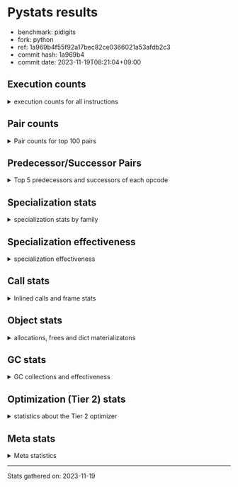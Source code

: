 
# Pystats results

- benchmark: pidigits
- fork: python
- ref: 1a969b4f55f92a17bec82ce0366021a53afdb2c3
- commit hash: 1a969b4
- commit date: 2023-11-19T08:21:04+09:00

## Execution counts

<details>
<summary> execution counts for all instructions </summary>

|Name | Count | Self | Cumulative | Miss ratio | 
|---|---:|---:|---:|---:|
| LOAD_FAST | 4,479,760 | 16.0% | 16.0% |  |
| BINARY_OP_MULTIPLY_INT | 4,135,040 | 14.8% | 30.8% |  |
| LOAD_CONST | 3,586,160 | 12.8% | 43.7% |  |
| BINARY_OP_ADD_INT | 3,187,460 | 11.4% | 55.1% |  |
| LOAD_FAST_LOAD_FAST | 2,383,600 | 8.5% | 63.6% |  |
| RETURN_VALUE | 1,513,680 | 5.4% | 69.0% |  |
| STORE_FAST_STORE_FAST | 1,226,560 | 4.4% | 73.4% |  |
| RESUME_CHECK | 1,143,440 | 4.1% | 77.5% |  |
| BUILD_TUPLE | 996,320 | 3.6% | 81.1% |  |
| INTERPRETER_EXIT | 690,880 | 2.5% | 83.5% |  |
| BINARY_OP | 678,280 | 2.4% | 86.0% |  |
| UNPACK_SEQUENCE_TUPLE | 613,220 | 2.2% | 88.2% |  |
| POP_JUMP_IF_FALSE | 546,080 | 2.0% | 90.1% |  |
| ENTER_EXECUTOR | 544,880 | 2.0% | 92.1% |  |
| COMPARE_OP_INT | 531,220 | 1.9% | 94.0% |  |
| LOAD_GLOBAL_MODULE | 452,800 | 1.6% | 95.6% |  |
| CALL_PY_EXACT_ARGS | 452,560 | 1.6% | 97.2% |  |
| STORE_FAST | 451,920 | 1.6% | 98.8% |  |
| POP_TOP | 160,160 | 0.6% | 99.4% |  |
| YIELD_VALUE | 160,000 | 0.6% | 100.0% |  |
| CALL | 1,040 | 0.0% | 100.0% |  |
| LOAD_GLOBAL_BUILTIN | 820 | 0.0% | 100.0% |  |
| CALL_BUILTIN_FAST | 700 | 0.0% | 100.0% |  |
| JUMP_BACKWARD | 680 | 0.0% | 100.0% |  |
| LOAD_GLOBAL | 600 | 0.0% | 100.0% |  |
| PUSH_NULL | 400 | 0.0% | 100.0% |  |
| NOP | 160 | 0.0% | 100.0% |  |
| LOAD_DEREF | 160 | 0.0% | 100.0% |  |
| RESUME | 160 | 0.0% | 100.0% |  |
| COMPARE_OP | 120 | 0.0% | 100.0% |  |
| UNPACK_SEQUENCE | 120 | 0.0% | 100.0% |  |
| CALL_BUILTIN_CLASS | 120 | 0.0% | 100.0% |  |
| LOAD_ATTR_MODULE | 120 | 0.0% | 100.0% |  |
| MAKE_FUNCTION | 80 | 0.0% | 100.0% |  |
| RETURN_GENERATOR | 80 | 0.0% | 100.0% |  |
| CALL_FUNCTION_EX | 80 | 0.0% | 100.0% |  |
| COPY_FREE_VARS | 80 | 0.0% | 100.0% |  |
| LOAD_ATTR | 80 | 0.0% | 100.0% |  |
| BINARY_OP_SUBTRACT_FLOAT | 60 | 0.0% | 100.0% |  |


</details>

## Pair counts

<details>
<summary> Pair counts for top 100 pairs </summary>

|Pair | Count | Self | Cumulative | 
|---|---:|---:|---:|
| LOAD_FAST_LOAD_FAST BINARY_OP_MULTIPLY_INT | 2,383,240 | 8.5% | 8.5% |
| BINARY_OP_MULTIPLY_INT LOAD_FAST | 1,354,200 | 4.8% | 13.4% |
| LOAD_FAST BINARY_OP_ADD_INT | 1,354,160 | 4.8% | 18.2% |
| LOAD_CONST LOAD_FAST | 1,221,600 | 4.4% | 22.6% |
| BINARY_OP_MULTIPLY_INT LOAD_CONST | 1,221,540 | 4.4% | 27.0% |
| LOAD_FAST BINARY_OP_MULTIPLY_INT | 1,221,480 | 4.4% | 31.3% |
| BINARY_OP_ADD_INT LOAD_FAST_LOAD_FAST | 1,143,300 | 4.1% | 35.4% |
| LOAD_CONST BINARY_OP_ADD_INT | 1,061,520 | 3.8% | 39.2% |
| RESUME_CHECK LOAD_FAST | 983,300 | 3.5% | 42.8% |
| LOAD_CONST LOAD_CONST | 850,800 | 3.0% | 45.8% |
| BUILD_TUPLE RETURN_VALUE | 836,320 | 3.0% | 48.8% |
| BINARY_OP_ADD_INT BUILD_TUPLE | 836,280 | 3.0% | 51.8% |
| LOAD_FAST LOAD_CONST | 822,720 | 2.9% | 54.7% |
| BINARY_OP_MULTIPLY_INT LOAD_FAST_LOAD_FAST | 787,600 | 2.8% | 57.5% |
| BINARY_OP_MULTIPLY_INT BINARY_OP_ADD_INT | 771,640 | 2.8% | 60.3% |
| CACHE RESUME_CHECK | 690,740 | 2.5% | 62.8% |
| BINARY_OP RETURN_VALUE | 677,120 | 2.4% | 65.2% |
| BINARY_OP_ADD_INT BINARY_OP | 677,100 | 2.4% | 67.6% |
| STORE_FAST_STORE_FAST STORE_FAST_STORE_FAST | 613,280 | 2.2% | 69.8% |
| UNPACK_SEQUENCE_TUPLE STORE_FAST_STORE_FAST | 613,220 | 2.2% | 72.0% |
| LOAD_FAST UNPACK_SEQUENCE_TUPLE | 613,160 | 2.2% | 74.2% |
| COMPARE_OP_INT POP_JUMP_IF_FALSE | 531,220 | 1.9% | 76.1% |
| RETURN_VALUE COMPARE_OP_INT | 531,120 | 1.9% | 78.0% |
| RETURN_VALUE INTERPRETER_EXIT | 530,880 | 1.9% | 79.9% |
| BINARY_OP_ADD_INT LOAD_CONST | 530,780 | 1.9% | 81.8% |
| ENTER_EXECUTOR BINARY_OP_MULTIPLY_INT | 530,080 | 1.9% | 83.7% |
| STORE_FAST_STORE_FAST LOAD_FAST_LOAD_FAST | 452,560 | 1.6% | 85.3% |
| CALL_PY_EXACT_ARGS RESUME_CHECK | 452,500 | 1.6% | 86.9% |
| RETURN_VALUE STORE_FAST | 451,520 | 1.6% | 88.6% |
| POP_JUMP_IF_FALSE ENTER_EXECUTOR | 385,260 | 1.4% | 89.9% |
| STORE_FAST LOAD_FAST | 306,160 | 1.1% | 91.0% |
| LOAD_GLOBAL_MODULE LOAD_FAST | 292,460 | 1.0% | 92.1% |
| LOAD_CONST CALL_PY_EXACT_ARGS | 291,680 | 1.0% | 93.1% |
| STORE_FAST_STORE_FAST LOAD_FAST | 160,720 | 0.6% | 93.7% |
| POP_JUMP_IF_FALSE LOAD_GLOBAL_MODULE | 160,320 | 0.6% | 94.3% |
| LOAD_GLOBAL_MODULE LOAD_CONST | 160,040 | 0.6% | 94.9% |
| BUILD_TUPLE LOAD_FAST | 160,000 | 0.6% | 95.4% |
| LOAD_CONST BUILD_TUPLE | 160,000 | 0.6% | 96.0% |
| LOAD_FAST YIELD_VALUE | 160,000 | 0.6% | 96.6% |
| YIELD_VALUE INTERPRETER_EXIT | 160,000 | 0.6% | 97.1% |
| LOAD_FAST CALL_PY_EXACT_ARGS | 159,960 | 0.6% | 97.7% |
| RESUME_CHECK POP_TOP | 159,900 | 0.6% | 98.3% |
| POP_TOP ENTER_EXECUTOR | 159,580 | 0.6% | 98.9% |
| LOAD_FAST LOAD_GLOBAL_MODULE | 145,840 | 0.5% | 99.4% |
| STORE_FAST LOAD_GLOBAL_MODULE | 145,520 | 0.5% | 99.9% |
| ENTER_EXECUTOR POP_JUMP_IF_FALSE | 14,800 | 0.1% | 100.0% |
| LOAD_GLOBAL_BUILTIN LOAD_FAST | 700 | 0.0% | 100.0% |
| LOAD_FAST CALL_BUILTIN_FAST | 680 | 0.0% | 100.0% |
| LOAD_FAST LOAD_GLOBAL_BUILTIN | 680 | 0.0% | 100.0% |
| CALL_BUILTIN_FAST CALL_PY_EXACT_ARGS | 680 | 0.0% | 100.0% |
| JUMP_BACKWARD LOAD_GLOBAL_MODULE | 620 | 0.0% | 100.0% |
| BINARY_OP BINARY_OP | 440 | 0.0% | 100.0% |
| LOAD_FAST_LOAD_FAST BINARY_OP | 360 | 0.0% | 100.0% |
| POP_TOP JUMP_BACKWARD | 340 | 0.0% | 100.0% |
| POP_JUMP_IF_FALSE JUMP_BACKWARD | 340 | 0.0% | 100.0% |
| PUSH_NULL CALL | 320 | 0.0% | 100.0% |
| BINARY_OP BINARY_OP_MULTIPLY_INT | 240 | 0.0% | 100.0% |
| LOAD_CONST CALL | 240 | 0.0% | 100.0% |
| LOAD_FAST PUSH_NULL | 240 | 0.0% | 100.0% |
| LOAD_FAST BINARY_OP | 240 | 0.0% | 100.0% |
| LOAD_GLOBAL LOAD_GLOBAL_MODULE | 240 | 0.0% | 100.0% |
| CALL CALL | 220 | 0.0% | 100.0% |
| CALL POP_TOP | 160 | 0.0% | 100.0% |
| CALL CALL_PY_EXACT_ARGS | 160 | 0.0% | 100.0% |
| LOAD_FAST CALL | 160 | 0.0% | 100.0% |
| BINARY_OP LOAD_FAST_LOAD_FAST | 140 | 0.0% | 100.0% |
| BINARY_OP BINARY_OP_ADD_INT | 140 | 0.0% | 100.0% |
| CALL CALL_BUILTIN_CLASS | 120 | 0.0% | 100.0% |
| LOAD_FAST LOAD_GLOBAL | 120 | 0.0% | 100.0% |
| LOAD_FAST UNPACK_SEQUENCE | 120 | 0.0% | 100.0% |
| LOAD_GLOBAL LOAD_FAST | 120 | 0.0% | 100.0% |
| CALL_BUILTIN_CLASS RETURN_VALUE | 120 | 0.0% | 100.0% |
| CACHE POP_TOP | 80 | 0.0% | 100.0% |
| NOP LOAD_DEREF | 80 | 0.0% | 100.0% |
| POP_TOP NOP | 80 | 0.0% | 100.0% |
| POP_TOP LOAD_FAST | 80 | 0.0% | 100.0% |
| PUSH_NULL LOAD_FAST | 80 | 0.0% | 100.0% |
| RETURN_GENERATOR LOAD_FAST | 80 | 0.0% | 100.0% |
| RETURN_VALUE COMPARE_OP | 80 | 0.0% | 100.0% |
| BINARY_OP LOAD_CONST | 80 | 0.0% | 100.0% |
| CALL LOAD_FAST | 80 | 0.0% | 100.0% |
| CALL STORE_FAST | 80 | 0.0% | 100.0% |
| CALL RESUME_CHECK | 80 | 0.0% | 100.0% |
| CALL_FUNCTION_EX COPY_FREE_VARS | 80 | 0.0% | 100.0% |
| LOAD_CONST MAKE_FUNCTION | 80 | 0.0% | 100.0% |
| LOAD_CONST BINARY_OP | 80 | 0.0% | 100.0% |
| LOAD_CONST STORE_FAST | 80 | 0.0% | 100.0% |
| LOAD_DEREF PUSH_NULL | 80 | 0.0% | 100.0% |
| LOAD_DEREF STORE_FAST | 80 | 0.0% | 100.0% |
| LOAD_FAST RETURN_VALUE | 80 | 0.0% | 100.0% |
| LOAD_FAST CALL_FUNCTION_EX | 80 | 0.0% | 100.0% |
| POP_JUMP_IF_FALSE LOAD_FAST | 80 | 0.0% | 100.0% |
| POP_JUMP_IF_FALSE LOAD_GLOBAL | 80 | 0.0% | 100.0% |
| STORE_FAST NOP | 80 | 0.0% | 100.0% |
| STORE_FAST LOAD_DEREF | 80 | 0.0% | 100.0% |
| STORE_FAST LOAD_GLOBAL | 80 | 0.0% | 100.0% |
| LOAD_GLOBAL_MODULE CALL_PY_EXACT_ARGS | 80 | 0.0% | 100.0% |
| LOAD_GLOBAL_MODULE LOAD_ATTR_MODULE | 80 | 0.0% | 100.0% |
| RESUME_CHECK LOAD_GLOBAL_BUILTIN | 80 | 0.0% | 100.0% |
| CACHE RESUME | 60 | 0.0% | 100.0% |


</details>

## Predecessor/Successor Pairs

<details>
<summary> Top 5 predecessors and successors of each opcode </summary>

### CACHE

<details>
<summary> Successors and predecessors for CACHE </summary>

|Successors | Count | Percentage | 
|---|---:|---:|
| RESUME_CHECK | 690,740 | 100.0% |
| POP_TOP | 80 | 0.0% |
| RESUME | 60 | 0.0% |


</details>

### INTERPRETER_EXIT

<details>
<summary> Successors and predecessors for INTERPRETER_EXIT </summary>

|Predecessors | Count | Percentage | 
|---|---:|---:|
| RETURN_VALUE | 530,880 | 76.8% |
| YIELD_VALUE | 160,000 | 23.2% |


</details>

### MAKE_FUNCTION

<details>
<summary> Successors and predecessors for MAKE_FUNCTION </summary>

|Predecessors | Count | Percentage | 
|---|---:|---:|
| LOAD_CONST | 80 | 100.0% |

|Successors | Count | Percentage | 
|---|---:|---:|
| LOAD_GLOBAL | 40 | 50.0% |
| LOAD_GLOBAL_MODULE | 40 | 50.0% |


</details>

### NOP

<details>
<summary> Successors and predecessors for NOP </summary>

|Predecessors | Count | Percentage | 
|---|---:|---:|
| POP_TOP | 80 | 50.0% |
| STORE_FAST | 80 | 50.0% |

|Successors | Count | Percentage | 
|---|---:|---:|
| LOAD_DEREF | 80 | 50.0% |
| LOAD_GLOBAL_MODULE | 60 | 37.5% |
| LOAD_GLOBAL | 20 | 12.5% |


</details>

### POP_TOP

<details>
<summary> Successors and predecessors for POP_TOP </summary>

|Predecessors | Count | Percentage | 
|---|---:|---:|
| RESUME_CHECK | 159,900 | 99.8% |
| CALL | 160 | 0.1% |
| CACHE | 80 | 0.0% |
| RESUME | 20 | 0.0% |

|Successors | Count | Percentage | 
|---|---:|---:|
| ENTER_EXECUTOR | 159,580 | 99.6% |
| JUMP_BACKWARD | 340 | 0.2% |
| NOP | 80 | 0.0% |
| LOAD_FAST | 80 | 0.0% |
| RESUME_CHECK | 60 | 0.0% |


</details>

### PUSH_NULL

<details>
<summary> Successors and predecessors for PUSH_NULL </summary>

|Predecessors | Count | Percentage | 
|---|---:|---:|
| LOAD_FAST | 240 | 60.0% |
| LOAD_DEREF | 80 | 20.0% |
| LOAD_ATTR_MODULE | 60 | 15.0% |
| LOAD_ATTR | 20 | 5.0% |

|Successors | Count | Percentage | 
|---|---:|---:|
| CALL | 320 | 80.0% |
| LOAD_FAST | 80 | 20.0% |


</details>

### RETURN_GENERATOR

<details>
<summary> Successors and predecessors for RETURN_GENERATOR </summary>

|Predecessors | Count | Percentage | 
|---|---:|---:|
| CALL_PY_EXACT_ARGS | 60 | 75.0% |
| CALL | 20 | 25.0% |

|Successors | Count | Percentage | 
|---|---:|---:|
| LOAD_FAST | 80 | 100.0% |


</details>

### RETURN_VALUE

<details>
<summary> Successors and predecessors for RETURN_VALUE </summary>

|Predecessors | Count | Percentage | 
|---|---:|---:|
| BUILD_TUPLE | 836,320 | 55.3% |
| BINARY_OP | 677,120 | 44.7% |
| CALL_BUILTIN_CLASS | 120 | 0.0% |
| LOAD_FAST | 80 | 0.0% |
| CALL | 40 | 0.0% |

|Successors | Count | Percentage | 
|---|---:|---:|
| COMPARE_OP_INT | 531,120 | 35.1% |
| INTERPRETER_EXIT | 530,880 | 35.1% |
| STORE_FAST | 451,520 | 29.8% |
| COMPARE_OP | 80 | 0.0% |
| LOAD_GLOBAL | 40 | 0.0% |


</details>

### BINARY_OP

<details>
<summary> Successors and predecessors for BINARY_OP </summary>

|Predecessors | Count | Percentage | 
|---|---:|---:|
| BINARY_OP_ADD_INT | 677,100 | 99.8% |
| BINARY_OP | 440 | 0.1% |
| LOAD_FAST_LOAD_FAST | 360 | 0.1% |
| LOAD_FAST | 240 | 0.0% |
| LOAD_CONST | 80 | 0.0% |

|Successors | Count | Percentage | 
|---|---:|---:|
| RETURN_VALUE | 677,120 | 99.8% |
| BINARY_OP | 440 | 0.1% |
| BINARY_OP_MULTIPLY_INT | 240 | 0.0% |
| LOAD_FAST_LOAD_FAST | 140 | 0.0% |
| BINARY_OP_ADD_INT | 140 | 0.0% |


</details>

### BUILD_TUPLE

<details>
<summary> Successors and predecessors for BUILD_TUPLE </summary>

|Predecessors | Count | Percentage | 
|---|---:|---:|
| BINARY_OP_ADD_INT | 836,280 | 83.9% |
| LOAD_CONST | 160,000 | 16.1% |
| BINARY_OP | 40 | 0.0% |

|Successors | Count | Percentage | 
|---|---:|---:|
| RETURN_VALUE | 836,320 | 83.9% |
| LOAD_FAST | 160,000 | 16.1% |


</details>

### CALL

<details>
<summary> Successors and predecessors for CALL </summary>

|Predecessors | Count | Percentage | 
|---|---:|---:|
| PUSH_NULL | 320 | 30.8% |
| LOAD_CONST | 240 | 23.1% |
| CALL | 220 | 21.2% |
| LOAD_FAST | 160 | 15.4% |
| LOAD_GLOBAL | 40 | 3.8% |

|Successors | Count | Percentage | 
|---|---:|---:|
| CALL | 220 | 21.2% |
| POP_TOP | 160 | 15.4% |
| CALL_PY_EXACT_ARGS | 160 | 15.4% |
| CALL_BUILTIN_CLASS | 120 | 11.5% |
| LOAD_FAST | 80 | 7.7% |


</details>

### CALL_FUNCTION_EX

<details>
<summary> Successors and predecessors for CALL_FUNCTION_EX </summary>

|Predecessors | Count | Percentage | 
|---|---:|---:|
| LOAD_FAST | 80 | 100.0% |

|Successors | Count | Percentage | 
|---|---:|---:|
| COPY_FREE_VARS | 80 | 100.0% |


</details>

### COMPARE_OP

<details>
<summary> Successors and predecessors for COMPARE_OP </summary>

|Predecessors | Count | Percentage | 
|---|---:|---:|
| RETURN_VALUE | 80 | 66.7% |
| LOAD_CONST | 40 | 33.3% |

|Successors | Count | Percentage | 
|---|---:|---:|
| POP_JUMP_IF_FALSE | 60 | 50.0% |
| COMPARE_OP_INT | 60 | 50.0% |


</details>

### COPY_FREE_VARS

<details>
<summary> Successors and predecessors for COPY_FREE_VARS </summary>

|Predecessors | Count | Percentage | 
|---|---:|---:|
| CALL_FUNCTION_EX | 80 | 100.0% |

|Successors | Count | Percentage | 
|---|---:|---:|
| RESUME_CHECK | 60 | 75.0% |
| RESUME | 20 | 25.0% |


</details>

### ENTER_EXECUTOR

<details>
<summary> Successors and predecessors for ENTER_EXECUTOR </summary>

|Predecessors | Count | Percentage | 
|---|---:|---:|
| POP_JUMP_IF_FALSE | 385,260 | 70.7% |
| POP_TOP | 159,580 | 29.3% |
| JUMP_BACKWARD | 40 | 0.0% |

|Successors | Count | Percentage | 
|---|---:|---:|
| BINARY_OP_MULTIPLY_INT | 530,080 | 97.3% |
| POP_JUMP_IF_FALSE | 14,800 | 2.7% |


</details>

### JUMP_BACKWARD

<details>
<summary> Successors and predecessors for JUMP_BACKWARD </summary>

|Predecessors | Count | Percentage | 
|---|---:|---:|
| POP_TOP | 340 | 50.0% |
| POP_JUMP_IF_FALSE | 340 | 50.0% |

|Successors | Count | Percentage | 
|---|---:|---:|
| LOAD_GLOBAL_MODULE | 620 | 91.2% |
| ENTER_EXECUTOR | 40 | 5.9% |
| LOAD_GLOBAL | 20 | 2.9% |


</details>

### LOAD_ATTR

<details>
<summary> Successors and predecessors for LOAD_ATTR </summary>

|Predecessors | Count | Percentage | 
|---|---:|---:|
| LOAD_GLOBAL | 40 | 50.0% |
| LOAD_GLOBAL_MODULE | 40 | 50.0% |

|Successors | Count | Percentage | 
|---|---:|---:|
| LOAD_ATTR_MODULE | 40 | 50.0% |
| PUSH_NULL | 20 | 25.0% |
| STORE_FAST | 20 | 25.0% |


</details>

### LOAD_CONST

<details>
<summary> Successors and predecessors for LOAD_CONST </summary>

|Predecessors | Count | Percentage | 
|---|---:|---:|
| BINARY_OP_MULTIPLY_INT | 1,221,540 | 34.1% |
| LOAD_CONST | 850,800 | 23.7% |
| LOAD_FAST | 822,720 | 22.9% |
| BINARY_OP_ADD_INT | 530,780 | 14.8% |
| LOAD_GLOBAL_MODULE | 160,040 | 4.5% |

|Successors | Count | Percentage | 
|---|---:|---:|
| LOAD_FAST | 1,221,600 | 34.1% |
| BINARY_OP_ADD_INT | 1,061,520 | 29.6% |
| LOAD_CONST | 850,800 | 23.7% |
| CALL_PY_EXACT_ARGS | 291,680 | 8.1% |
| BUILD_TUPLE | 160,000 | 4.5% |


</details>

### LOAD_DEREF

<details>
<summary> Successors and predecessors for LOAD_DEREF </summary>

|Predecessors | Count | Percentage | 
|---|---:|---:|
| NOP | 80 | 50.0% |
| STORE_FAST | 80 | 50.0% |

|Successors | Count | Percentage | 
|---|---:|---:|
| PUSH_NULL | 80 | 50.0% |
| STORE_FAST | 80 | 50.0% |


</details>

### LOAD_FAST

<details>
<summary> Successors and predecessors for LOAD_FAST </summary>

|Predecessors | Count | Percentage | 
|---|---:|---:|
| BINARY_OP_MULTIPLY_INT | 1,354,200 | 30.2% |
| LOAD_CONST | 1,221,600 | 27.3% |
| RESUME_CHECK | 983,300 | 21.9% |
| STORE_FAST | 306,160 | 6.8% |
| LOAD_GLOBAL_MODULE | 292,460 | 6.5% |

|Successors | Count | Percentage | 
|---|---:|---:|
| BINARY_OP_ADD_INT | 1,354,160 | 30.2% |
| BINARY_OP_MULTIPLY_INT | 1,221,480 | 27.3% |
| LOAD_CONST | 822,720 | 18.4% |
| UNPACK_SEQUENCE_TUPLE | 613,160 | 13.7% |
| YIELD_VALUE | 160,000 | 3.6% |


</details>

### LOAD_FAST_LOAD_FAST

<details>
<summary> Successors and predecessors for LOAD_FAST_LOAD_FAST </summary>

|Predecessors | Count | Percentage | 
|---|---:|---:|
| BINARY_OP_ADD_INT | 1,143,300 | 48.0% |
| BINARY_OP_MULTIPLY_INT | 787,600 | 33.0% |
| STORE_FAST_STORE_FAST | 452,560 | 19.0% |
| BINARY_OP | 140 | 0.0% |

|Successors | Count | Percentage | 
|---|---:|---:|
| BINARY_OP_MULTIPLY_INT | 2,383,240 | 100.0% |
| BINARY_OP | 360 | 0.0% |


</details>

### LOAD_GLOBAL

<details>
<summary> Successors and predecessors for LOAD_GLOBAL </summary>

|Predecessors | Count | Percentage | 
|---|---:|---:|
| LOAD_FAST | 120 | 20.0% |
| POP_JUMP_IF_FALSE | 80 | 13.3% |
| STORE_FAST | 80 | 13.3% |
| RESUME | 60 | 10.0% |
| RESUME_CHECK | 60 | 10.0% |

|Successors | Count | Percentage | 
|---|---:|---:|
| LOAD_GLOBAL_MODULE | 240 | 40.0% |
| LOAD_FAST | 120 | 20.0% |
| LOAD_CONST | 60 | 10.0% |
| LOAD_GLOBAL_BUILTIN | 60 | 10.0% |
| CALL | 40 | 6.7% |


</details>

### POP_JUMP_IF_FALSE

<details>
<summary> Successors and predecessors for POP_JUMP_IF_FALSE </summary>

|Predecessors | Count | Percentage | 
|---|---:|---:|
| COMPARE_OP_INT | 531,220 | 97.3% |
| ENTER_EXECUTOR | 14,800 | 2.7% |
| COMPARE_OP | 60 | 0.0% |

|Successors | Count | Percentage | 
|---|---:|---:|
| ENTER_EXECUTOR | 385,260 | 70.6% |
| LOAD_GLOBAL_MODULE | 160,320 | 29.4% |
| JUMP_BACKWARD | 340 | 0.1% |
| LOAD_FAST | 80 | 0.0% |
| LOAD_GLOBAL | 80 | 0.0% |


</details>

### STORE_FAST

<details>
<summary> Successors and predecessors for STORE_FAST </summary>

|Predecessors | Count | Percentage | 
|---|---:|---:|
| RETURN_VALUE | 451,520 | 99.9% |
| CALL | 80 | 0.0% |
| LOAD_CONST | 80 | 0.0% |
| LOAD_DEREF | 80 | 0.0% |
| BINARY_OP_SUBTRACT_FLOAT | 60 | 0.0% |

|Successors | Count | Percentage | 
|---|---:|---:|
| LOAD_FAST | 306,160 | 67.7% |
| LOAD_GLOBAL_MODULE | 145,520 | 32.2% |
| NOP | 80 | 0.0% |
| LOAD_DEREF | 80 | 0.0% |
| LOAD_GLOBAL | 80 | 0.0% |


</details>

### STORE_FAST_STORE_FAST

<details>
<summary> Successors and predecessors for STORE_FAST_STORE_FAST </summary>

|Predecessors | Count | Percentage | 
|---|---:|---:|
| STORE_FAST_STORE_FAST | 613,280 | 50.0% |
| UNPACK_SEQUENCE_TUPLE | 613,220 | 50.0% |
| UNPACK_SEQUENCE | 60 | 0.0% |

|Successors | Count | Percentage | 
|---|---:|---:|
| STORE_FAST_STORE_FAST | 613,280 | 50.0% |
| LOAD_FAST_LOAD_FAST | 452,560 | 36.9% |
| LOAD_FAST | 160,720 | 13.1% |


</details>

### UNPACK_SEQUENCE

<details>
<summary> Successors and predecessors for UNPACK_SEQUENCE </summary>

|Predecessors | Count | Percentage | 
|---|---:|---:|
| LOAD_FAST | 120 | 100.0% |

|Successors | Count | Percentage | 
|---|---:|---:|
| STORE_FAST_STORE_FAST | 60 | 50.0% |
| UNPACK_SEQUENCE_TUPLE | 60 | 50.0% |


</details>

### YIELD_VALUE

<details>
<summary> Successors and predecessors for YIELD_VALUE </summary>

|Predecessors | Count | Percentage | 
|---|---:|---:|
| LOAD_FAST | 160,000 | 100.0% |

|Successors | Count | Percentage | 
|---|---:|---:|
| INTERPRETER_EXIT | 160,000 | 100.0% |


</details>

### RESUME

<details>
<summary> Successors and predecessors for RESUME </summary>

|Predecessors | Count | Percentage | 
|---|---:|---:|
| CACHE | 60 | 37.5% |
| CALL | 60 | 37.5% |
| POP_TOP | 20 | 12.5% |
| COPY_FREE_VARS | 20 | 12.5% |

|Successors | Count | Percentage | 
|---|---:|---:|
| LOAD_FAST | 60 | 37.5% |
| LOAD_GLOBAL | 60 | 37.5% |
| POP_TOP | 20 | 12.5% |
| LOAD_CONST | 20 | 12.5% |


</details>

### BINARY_OP_ADD_INT

<details>
<summary> Successors and predecessors for BINARY_OP_ADD_INT </summary>

|Predecessors | Count | Percentage | 
|---|---:|---:|
| LOAD_FAST | 1,354,160 | 42.5% |
| LOAD_CONST | 1,061,520 | 33.3% |
| BINARY_OP_MULTIPLY_INT | 771,640 | 24.2% |
| BINARY_OP | 140 | 0.0% |

|Successors | Count | Percentage | 
|---|---:|---:|
| LOAD_FAST_LOAD_FAST | 1,143,300 | 35.9% |
| BUILD_TUPLE | 836,280 | 26.2% |
| BINARY_OP | 677,100 | 21.2% |
| LOAD_CONST | 530,780 | 16.7% |


</details>

### BINARY_OP_MULTIPLY_INT

<details>
<summary> Successors and predecessors for BINARY_OP_MULTIPLY_INT </summary>

|Predecessors | Count | Percentage | 
|---|---:|---:|
| LOAD_FAST_LOAD_FAST | 2,383,240 | 57.6% |
| LOAD_FAST | 1,221,480 | 29.5% |
| ENTER_EXECUTOR | 530,080 | 12.8% |
| BINARY_OP | 240 | 0.0% |

|Successors | Count | Percentage | 
|---|---:|---:|
| LOAD_FAST | 1,354,200 | 32.7% |
| LOAD_CONST | 1,221,540 | 29.5% |
| LOAD_FAST_LOAD_FAST | 787,600 | 19.0% |
| BINARY_OP_ADD_INT | 771,640 | 18.7% |
| BINARY_OP | 60 | 0.0% |


</details>

### BINARY_OP_SUBTRACT_FLOAT

<details>
<summary> Successors and predecessors for BINARY_OP_SUBTRACT_FLOAT </summary>

|Predecessors | Count | Percentage | 
|---|---:|---:|
| LOAD_FAST | 40 | 66.7% |
| BINARY_OP | 20 | 33.3% |

|Successors | Count | Percentage | 
|---|---:|---:|
| STORE_FAST | 60 | 100.0% |


</details>

### CALL_BUILTIN_CLASS

<details>
<summary> Successors and predecessors for CALL_BUILTIN_CLASS </summary>

|Predecessors | Count | Percentage | 
|---|---:|---:|
| CALL | 120 | 100.0% |

|Successors | Count | Percentage | 
|---|---:|---:|
| RETURN_VALUE | 120 | 100.0% |


</details>

### CALL_BUILTIN_FAST

<details>
<summary> Successors and predecessors for CALL_BUILTIN_FAST </summary>

|Predecessors | Count | Percentage | 
|---|---:|---:|
| LOAD_FAST | 680 | 97.1% |
| CALL | 20 | 2.9% |

|Successors | Count | Percentage | 
|---|---:|---:|
| CALL_PY_EXACT_ARGS | 680 | 97.1% |
| CALL | 20 | 2.9% |


</details>

### CALL_PY_EXACT_ARGS

<details>
<summary> Successors and predecessors for CALL_PY_EXACT_ARGS </summary>

|Predecessors | Count | Percentage | 
|---|---:|---:|
| LOAD_CONST | 291,680 | 64.5% |
| LOAD_FAST | 159,960 | 35.3% |
| CALL_BUILTIN_FAST | 680 | 0.2% |
| CALL | 160 | 0.0% |
| LOAD_GLOBAL_MODULE | 80 | 0.0% |

|Successors | Count | Percentage | 
|---|---:|---:|
| RESUME_CHECK | 452,500 | 100.0% |
| RETURN_GENERATOR | 60 | 0.0% |


</details>

### COMPARE_OP_INT

<details>
<summary> Successors and predecessors for COMPARE_OP_INT </summary>

|Predecessors | Count | Percentage | 
|---|---:|---:|
| RETURN_VALUE | 531,120 | 100.0% |
| COMPARE_OP | 60 | 0.0% |
| LOAD_CONST | 40 | 0.0% |

|Successors | Count | Percentage | 
|---|---:|---:|
| POP_JUMP_IF_FALSE | 531,220 | 100.0% |


</details>

### LOAD_ATTR_MODULE

<details>
<summary> Successors and predecessors for LOAD_ATTR_MODULE </summary>

|Predecessors | Count | Percentage | 
|---|---:|---:|
| LOAD_GLOBAL_MODULE | 80 | 66.7% |
| LOAD_ATTR | 40 | 33.3% |

|Successors | Count | Percentage | 
|---|---:|---:|
| PUSH_NULL | 60 | 50.0% |
| STORE_FAST | 60 | 50.0% |


</details>

### LOAD_GLOBAL_BUILTIN

<details>
<summary> Successors and predecessors for LOAD_GLOBAL_BUILTIN </summary>

|Predecessors | Count | Percentage | 
|---|---:|---:|
| LOAD_FAST | 680 | 82.9% |
| RESUME_CHECK | 80 | 9.8% |
| LOAD_GLOBAL | 60 | 7.3% |

|Successors | Count | Percentage | 
|---|---:|---:|
| LOAD_FAST | 700 | 85.4% |
| LOAD_CONST | 60 | 7.3% |
| LOAD_GLOBAL_MODULE | 40 | 4.9% |
| LOAD_GLOBAL | 20 | 2.4% |


</details>

### LOAD_GLOBAL_MODULE

<details>
<summary> Successors and predecessors for LOAD_GLOBAL_MODULE </summary>

|Predecessors | Count | Percentage | 
|---|---:|---:|
| POP_JUMP_IF_FALSE | 160,320 | 35.4% |
| LOAD_FAST | 145,840 | 32.2% |
| STORE_FAST | 145,520 | 32.1% |
| JUMP_BACKWARD | 620 | 0.1% |
| LOAD_GLOBAL | 240 | 0.1% |

|Successors | Count | Percentage | 
|---|---:|---:|
| LOAD_FAST | 292,460 | 64.6% |
| LOAD_CONST | 160,040 | 35.3% |
| CALL_PY_EXACT_ARGS | 80 | 0.0% |
| LOAD_ATTR_MODULE | 80 | 0.0% |
| CALL | 40 | 0.0% |


</details>

### RESUME_CHECK

<details>
<summary> Successors and predecessors for RESUME_CHECK </summary>

|Predecessors | Count | Percentage | 
|---|---:|---:|
| CACHE | 690,740 | 60.4% |
| CALL_PY_EXACT_ARGS | 452,500 | 39.6% |
| CALL | 80 | 0.0% |
| POP_TOP | 60 | 0.0% |
| COPY_FREE_VARS | 60 | 0.0% |

|Successors | Count | Percentage | 
|---|---:|---:|
| LOAD_FAST | 983,300 | 86.0% |
| POP_TOP | 159,900 | 14.0% |
| LOAD_GLOBAL_BUILTIN | 80 | 0.0% |
| LOAD_CONST | 60 | 0.0% |
| LOAD_GLOBAL | 60 | 0.0% |


</details>

### UNPACK_SEQUENCE_TUPLE

<details>
<summary> Successors and predecessors for UNPACK_SEQUENCE_TUPLE </summary>

|Predecessors | Count | Percentage | 
|---|---:|---:|
| LOAD_FAST | 613,160 | 100.0% |
| UNPACK_SEQUENCE | 60 | 0.0% |

|Successors | Count | Percentage | 
|---|---:|---:|
| STORE_FAST_STORE_FAST | 613,220 | 100.0% |


</details>


</details>

## Specialization stats

<details>
<summary> specialization stats by family </summary>

### BINARY_OP

<details>
<summary> specialization stats for BINARY_OP family </summary>

|Kind | Count | Ratio | 
|---|---:|---:|
|     deferred | 677,520 | 8.5% |
|          hit | 7,322,560 | 91.5% |

| | Count | Ratio | 
|---|---:|---:|
| Success | 400 | 52.6% |
| Failure | 360 | 47.4% |

|Failure kind | Count | Ratio | 
|---|---:|---:|
| floor divide | 360 | 100.0% |


</details>

### CALL

<details>
<summary> specialization stats for CALL family </summary>

|Kind | Count | Ratio | 
|---|---:|---:|
|     deferred | 700 | 0.2% |
|          hit | 453,380 | 99.8% |

| | Count | Ratio | 
|---|---:|---:|
| Success | 220 | 64.7% |
| Failure | 120 | 35.3% |

|Failure kind | Count | Ratio | 
|---|---:|---:|
| cfunc noargs | 60 | 50.0% |
| class no vectorcall | 40 | 33.3% |
| other | 20 | 16.7% |


</details>

### COMPARE_OP

<details>
<summary> specialization stats for COMPARE_OP family </summary>

|Kind | Count | Ratio | 
|---|---:|---:|
|     deferred | 60 | 0.0% |
|          hit | 531,220 | 100.0% |

| | Count | Ratio | 
|---|---:|---:|
| Success | 60 | 100.0% |
| Failure | 0 | 0.0% |


</details>

### LOAD_ATTR

<details>
<summary> specialization stats for LOAD_ATTR family </summary>

|Kind | Count | Ratio | 
|---|---:|---:|
|     deferred | 40 | 20.0% |
|          hit | 120 | 60.0% |

| | Count | Ratio | 
|---|---:|---:|
| Success | 40 | 100.0% |
| Failure | 0 | 0.0% |


</details>

### LOAD_GLOBAL

<details>
<summary> specialization stats for LOAD_GLOBAL family </summary>

|Kind | Count | Ratio | 
|---|---:|---:|
|     deferred | 300 | 0.1% |
|          hit | 453,620 | 99.9% |

| | Count | Ratio | 
|---|---:|---:|
| Success | 300 | 100.0% |
| Failure | 0 | 0.0% |


</details>

### POP_JUMP_IF_FALSE

<details>
<summary> specialization stats for POP_JUMP_IF_FALSE family </summary>


</details>

### UNPACK_SEQUENCE

<details>
<summary> specialization stats for UNPACK_SEQUENCE family </summary>

|Kind | Count | Ratio | 
|---|---:|---:|
|     deferred | 60 | 0.0% |
|          hit | 613,220 | 100.0% |

| | Count | Ratio | 
|---|---:|---:|
| Success | 60 | 100.0% |
| Failure | 0 | 0.0% |


</details>


</details>

## Specialization effectiveness

<details>
<summary> specialization effectiveness </summary>

|Instructions | Count | Ratio | 
|---|---:|---:|
| Basic | 16,195,800 | 58.0% |
| Not specialized | 1,226,320 | 4.4% |
| Specialized hits | 10,517,560 | 37.6% |
| Specialized misses | 0 | 0.0% |

### Deferred by instruction

<details>
<summary> deferred by instruction </summary>

|Name | Count | Ratio | 
|---|---:|---:|
| BINARY_OP | 677,520 | 99.8% |
| CALL | 700 | 0.1% |
| LOAD_GLOBAL | 300 | 0.0% |
| COMPARE_OP | 60 | 0.0% |
| UNPACK_SEQUENCE | 60 | 0.0% |
| LOAD_ATTR | 40 | 0.0% |
| BINARY_SLICE | 0 | 0.0% |
| STORE_SLICE | 0 | 0.0% |
| CACHE | 0 | 0.0% |
| BINARY_OP_INPLACE_ADD_UNICODE | 0 | 0.0% |


</details>

### Misses by instruction

<details>
<summary> misses by instruction </summary>


</details>


</details>

## Call stats

<details>
<summary> Inlined calls and frame stats </summary>

| | Count | Ratio | 
|---|---:|---:|
| Calls to PyEval_EvalDefault | 690,880 | 60.4% |
| Calls to Python functions inlined | 452,800 | 39.6% |
| Calls via PyEval_EvalFrame (total) | 690,880 | 60.4% |
| Calls via PyEval_EvalFrame (vector) | 530,880 | 46.4% |
| Calls via PyEval_EvalFrame (generator) | 160,000 | 14.0% |
| Calls via PyEval_EvalFrame (legacy) | 0 | 0.0% |
| Calls via PyEval_EvalFrame (function vectorcall) | 530,880 | 46.4% |
| Calls via PyEval_EvalFrame (build class) | 0 | 0.0% |
| Calls via PyEval_EvalFrame (slot) | 0 | 0.0% |
| Calls via PyEval_EvalFrame (function ex) | 80 | 0.0% |
| Calls via PyEval_EvalFrame (api) | 0 | 0.0% |
| Calls via PyEval_EvalFrame (method) | 0 | 0.0% |
| Frame objects created | 0 | 0.0% |
| Frames pushed | 2,072,400 | 181.2% |


</details>

## Object stats

<details>
<summary> allocations, frees and dict materializatons </summary>

| | Count | Ratio | 
|---|---:|---:|
| Allocations from freelist | 1,382,000 | 8.5% |
| Frees to freelist | 1,382,020 |  |
| Allocations | 14,856,680 | 91.5% |
| Allocations to 512 bytes | 4,729,040 | 29.1% |
| Allocations to 4 kbytes | 3,817,160 | 23.5% |
| Allocations over 4 kbytes | 6,310,480 | 38.9% |
| Frees | 14,856,543 |  |
| New values | 0 |  |
| Interpreter increfs | 32,781,720 | 99.7% |
| Interpreter decrefs | 40,899,200 | 83.3% |
| Increfs | 101,880 | 0.3% |
| Decrefs | 8,222,883 | 16.7% |
| Materialize dict (on request) | 0 |  |
| Materialize dict (new key) | 0 |  |
| Materialize dict (too big) | 0 |  |
| Materialize dict (str subclass) | 0 |  |
| Dematerialize dict | 0 |  |
| Method cache hits | 16 |  |
| Method cache misses | 24 |  |
| Method cache collisions | 27 |  |
| Method cache dunder hits | 60 |  |
| Method cache dunder misses | 20 |  |


</details>

## GC stats

<details>
<summary> GC collections and effectiveness </summary>

|Generation | Collections | Objects collected | Object visits | 
|---:|---:|---:|---:|
| 0 | 0 | 0 | 0 |
| 1 | 0 | 0 | 0 |
| 2 | 0 | 0 | 0 |


</details>

## Optimization (Tier 2) stats

<details>
<summary> statistics about the Tier 2 optimizer </summary>

| | Count | Ratio | 
|---|---:|---:|
| Optimization attempts | 40 |  |
| Traces created | 40 | 100.0% |
| Trace stack overflow | 0 | 0.0% |
| Trace stack underflow | 0 | 0.0% |
| Trace too long | 40 | 100.0% |
| Trace too short | 0 | 0.0% |
| Inner loop found | 0 | 0.0% |
| Recursive call | 0 | 0.0% |
| Traces executed | 544,880 |  |
| Uops executed | 79,639,040 | 146.16 |

### Trace length histogram

<details>
<summary> trace length histogram </summary>

|Range | Count | Ratio | 
|---|---:|---:|
| <= 1 | 0 | 0.0% |
| <= 2 | 0 | 0.0% |
| <= 4 | 0 | 0.0% |
| <= 8 | 0 | 0.0% |
| <= 16 | 0 | 0.0% |
| <= 32 | 0 | 0.0% |
| <= 64 | 0 | 0.0% |
| <= 128 | 0 | 0.0% |
| <= 256 | 40 | 100.0% |


</details>

### Optimized trace length histogram

<details>
<summary> optimized trace length histogram </summary>

|Range | Count | Ratio | 
|---|---:|---:|
| <= 1 | 0 | 0.0% |
| <= 2 | 0 | 0.0% |
| <= 4 | 0 | 0.0% |
| <= 8 | 0 | 0.0% |
| <= 16 | 0 | 0.0% |
| <= 32 | 0 | 0.0% |
| <= 64 | 0 | 0.0% |
| <= 128 | 0 | 0.0% |
| <= 256 | 40 | 100.0% |


</details>

### Trace run length histogram

<details>
<summary> trace run length histogram </summary>

|Range | Count | Ratio | 
|---|---:|---:|
| <= 1 | 0 | 0.0% |
| <= 2 | 0 | 0.0% |
| <= 4 | 0 | 0.0% |
| <= 8 | 0 | 0.0% |
| <= 16 | 0 | 0.0% |
| <= 32 | 0 | 0.0% |
| <= 64 | 0 | 0.0% |
| <= 128 | 14,800 | 2.7% |
| <= 256 | 530,080 | 97.3% |


</details>

### Uop execution stats

<details>
<summary> uop execution stats </summary>

|Name | Count | Self | Cumulative | Miss ratio | 
|---|---:|---:|---:|---:|
| LOAD_FAST | 16,684,080 | 20.9% | 20.9% |  |
| _SET_IP | 11,883,760 | 14.9% | 35.9% |  |
| STORE_FAST | 9,529,840 | 12.0% | 47.8% |  |
| _GUARD_BOTH_INT | 7,394,720 | 9.3% | 57.1% |  |
| _BINARY_OP_MULTIPLY_INT | 4,685,120 | 5.9% | 63.0% |  |
| _CHECK_VALIDITY | 3,784,560 | 4.8% | 67.8% |  |
| _BINARY_OP_ADD_INT | 2,709,600 | 3.4% | 71.2% |  |
| UNPACK_SEQUENCE_TUPLE | 2,149,920 | 2.7% | 73.9% |  |
| _GUARD_GLOBALS_VERSION | 2,149,920 | 2.7% | 76.6% |  |
| RESUME_CHECK | 1,619,840 | 2.0% | 78.6% |  |
| _LOAD_GLOBAL_MODULE | 1,619,840 | 2.0% | 80.6% |  |
| _CHECK_PEP_523 | 1,619,840 | 2.0% | 82.7% |  |
| _CHECK_FUNCTION_EXACT_ARGS | 1,619,840 | 2.0% | 84.7% |  |
| _CHECK_STACK_SPACE | 1,619,840 | 2.0% | 86.7% |  |
| _INIT_CALL_PY_EXACT_ARGS | 1,619,840 | 2.0% | 88.8% |  |
| _PUSH_FRAME | 1,619,840 | 2.0% | 90.8% |  |
| _SAVE_RETURN_OFFSET | 1,619,840 | 2.0% | 92.8% |  |
| LOAD_CONST | 1,089,760 | 1.4% | 94.2% |  |
| _POP_FRAME | 1,089,760 | 1.4% | 95.6% |  |
| _BINARY_OP | 704,480 | 0.9% | 96.5% |  |
| CALL_BUILTIN_FAST | 530,080 | 0.7% | 97.1% |  |
| _EXIT_TRACE | 530,080 | 0.7% | 97.8% |  |
| _GUARD_BUILTINS_VERSION | 530,080 | 0.7% | 98.4% |  |
| _LOAD_GLOBAL_BUILTINS | 530,080 | 0.7% | 99.1% |  |
| BUILD_TUPLE | 385,280 | 0.5% | 99.6% |  |
| _GUARD_IS_TRUE_POP | 159,600 | 0.2% | 99.8% | 9.3% |
| COMPARE_OP_INT | 159,600 | 0.2% | 100.0% |  |


</details>

### Unsupported opcodes

<details>
<summary> unsupported opcodes </summary>


</details>


</details>

## Meta stats

<details>
<summary> Meta statistics </summary>

| | Count | 
|---|---:|
| Number of data files | 20 |


</details>

---
Stats gathered on: 2023-11-19
